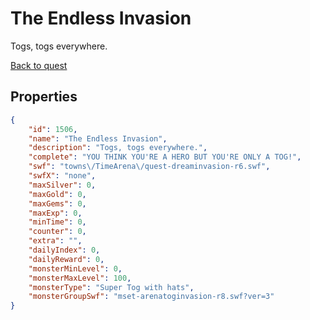 # The Endless Invasion

Togs, togs everywhere.

[Back to quest](../quests.md)

## Properties

```json
{
    "id": 1506,
    "name": "The Endless Invasion",
    "description": "Togs, togs everywhere.",
    "complete": "YOU THINK YOU'RE A HERO BUT YOU'RE ONLY A TOG!",
    "swf": "towns\/TimeArena\/quest-dreaminvasion-r6.swf",
    "swfX": "none",
    "maxSilver": 0,
    "maxGold": 0,
    "maxGems": 0,
    "maxExp": 0,
    "minTime": 0,
    "counter": 0,
    "extra": "",
    "dailyIndex": 0,
    "dailyReward": 0,
    "monsterMinLevel": 0,
    "monsterMaxLevel": 100,
    "monsterType": "Super Tog with hats",
    "monsterGroupSwf": "mset-arenatoginvasion-r8.swf?ver=3"
}
```

